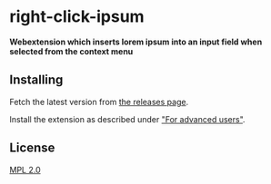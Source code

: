 # right-click-ipsum

**Webextension which inserts lorem ipsum into an input field when selected from the context menu**

## Installing

Fetch the latest version from [the releases page](https://github.com/LeoMcA/right-click-ipsum/releases).

Install the extension as described under ["For advanced users"](https://support.mozilla.org/en-US/kb/find-and-install-add-ons-add-features-to-firefox#w_how-do-i-find-and-install-add-ons).

## License

[MPL 2.0](LICENSE)